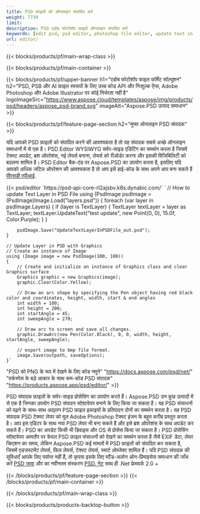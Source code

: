 ```yaml
---
title: PSD फ़ाइलों को ऑनलाइन संपादित करें
weight: 7730
limit: 
description: PSD एडोब फोटोशॉप फ़ाइलें ऑनलाइन संपादित करें
keywords: [edit psd, psd editor, photoshop file editor, update text in psd, update psd]
url: editor/
---
```


{{< blocks/products/pf/main-wrap-class >}}


{{< blocks/products/pf/main-container >}}

{{< blocks/products/pf/upper-banner h1="एडोब फोटोशॉप फाइल फॉर्मेट सॉल्यूशन" h2="PSD, PSB और AI फ़ाइल स्वरूपों के लिए उच्च कोड API और निःशुल्क ऐप्स, Adobe Photoshop और Adobe Illustrator पर कोई निर्भरता नहीं है" logoImageSrc="https://www.aspose.cloud/templates/aspose/img/products/psd/headers/aspose_psd-brand.svg" imageAlt="Aspose.PSD उत्पाद समाधान" >}}

{{< blocks/products/pf/feature-page-section h2="मुफ्त ऑनलाइन PSD संपादक" >}}
<p>यदि आपको PSD फ़ाइलों को संपादित करने की आवश्यकता है तो यह संपादक सबसे अच्छे ऑनलाइन समाधानों में से एक है। PSD Editor WYSIWYG सर्वर-साइड एडिटिंग का समर्थन करता है जिसमें टेक्स्ट अपडेट, ब्रश ऑपरेशंस, नई लेयर्स बनाना, लेयर्स को रीऑर्डर करना और इसकी विजिबिलिटी को बदलना शामिल है। PSD Editor बैक-एंड पर Aspose.PSD का उपयोग करता है, इसलिए यदि आपको अधिक जटिल ऑपरेशन की आवश्यकता है तो आप इसे हाई-कोड के साथ अपने आप बना सकते हैं <a href="/psd/{{< lang-code >}}">पीएसडी एपीआई</a>.</p>
{{< psd/editor `https://psd-api-core-rl2ajsbv.k8s.dynabic.com/` 
`	// How to update Text Layer in PSD File
	using (PsdImage psdImage = (PsdImage)Image.Load("layers.psd"))
  	{
		foreach (var layer in psdImage.Layers)
		{
			if (layer is TextLayer)
			{
				TextLayer textLayer = layer as TextLayer;
				textLayer.UpdateText("test update", new Point(0, 0), 15.0f, Color.Purple);
			}
		}

		psdImage.Save("UpdateTextLayerInPSDFile_out.psd");
	}
	
	// Update Layer in PSD with Graphics
	// Create an instance of Image
	using (Image image = new PsdImage(100, 100))
	{
		// Create and initialize an instance of Graphics class and clear Graphics surface
		Graphics graphic = new Graphics(image);
		graphic.Clear(Color.Yellow);

		// Draw an arc shape by specifying the Pen object having red black color and coordinates, height, width, start & end angles                 
		int width = 100;
		int height = 200;
		int startAngle = 45;
		int sweepAngle = 270;

		// Draw arc to screen and save all changes.
		graphic.DrawArc(new Pen(Color.Black), 0, 0, width, height, startAngle, sweepAngle);

		// export image to bmp file format.
		image.Save(outpath, saveOptions);
	}` 
"PSD को PNG के रूप में देखने के लिए कोड नमूने"  "https://docs.aspose.com/psd/net/" 
"वर्कस्पेस के बड़े आकार के साथ कम-कोड PSD संपादक" "https://products.aspose.app/psd/editor/" >}}
<p>PSD संपादक फ़ाइलों के सर्वर-साइड प्रोसेसिंग का उपयोग करते हैं। Aspose.PSD उन कुछ उत्पादों में से एक है जिनका उपयोग PSD संपादन सॉफ़्टवेयर बनाने के लिए किया जा सकता है। यह PSD संसाधनों को पढ़ने के साथ-साथ अद्यतन PSD फ़ाइल इकाइयों के प्रतिपादन दोनों का समर्थन करता है। यह PSD संपादक PSD टेक्स्ट लेयर को मूल Adobe Photoshop टेक्स्ट इंजन के बहुत करीब प्रस्तुत करता है। आप इस एडिटर के साथ नया PSD लेयर भी बना सकते हैं और इसे ब्रश ऑपरेशंस के साथ अपडेट कर सकते हैं। PSD का अपडेट किसी भी डिवाइस और OS से प्रोसेस किया जा सकता है। PSD प्रोसेसिंग सॉफ़्टवेयर आमतौर पर केवल PSD फ़ाइल संसाधनों को देखने का समर्थन करता है जैसे EXIF डेटा, लेयर क्रिएशन का समय, लेकिन Aspose.PSD कई मामलों में PSD फ़ाइलों को संपादित कर सकता है, जिसमें एडजस्टमेंट लेयर्स, फिल लेयर्स, टेक्स्ट लेयर्स, स्मार्ट ऑब्जेक्ट शामिल हैं। यदि PSD संपादक की सुविधाएँ आपके लिए पर्याप्त नहीं हैं, तो कृपया इसके लिए स्टैंड-अलोन ऑन-प्रिमाइसेस समाधान की जाँच करें <a href="/psd/{{< lang-code >}}java">PSD जावा</a> और का नवीनतम संस्करण <a href="/psd/{{< lang-code >}}net">PSD. नेट</a> साथ ही .Net फ्रेमवर्क 2.0 +</p>

{{< /blocks/products/pf/feature-page-section >}}
{{< /blocks/products/pf/main-container >}}


{{< /blocks/products/pf/main-wrap-class >}}

{{< blocks/products/products-backtop-button >}}

